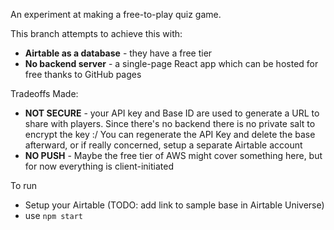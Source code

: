 An experiment at making a free-to-play quiz game.

This branch attempts to achieve this with:
- **Airtable as a database** - they have a free tier
- **No backend server** - a single-page React app which can be hosted for free thanks to GitHub pages

Tradeoffs Made:
- **NOT SECURE** - your API key and Base ID are used to generate a URL to share with players. Since there's no backend there is no private salt to encrypt the key :/ You can regenerate the API Key and delete the base afterward, or if really concerned, setup a separate Airtable account
- **NO PUSH** - Maybe the free tier of AWS might cover something here, but for now everything is client-initiated

To run
- Setup your Airtable (TODO: add link to sample base in Airtable Universe)
- use `npm start`
